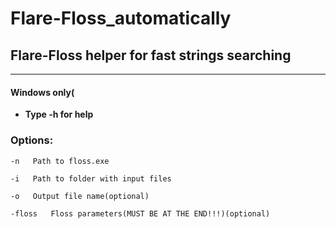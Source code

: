 # Flare-Floss_automatically
## Flare-Floss helper for fast strings searching
<hr/>

#### Windows only(

* <b>Type -h for help</b>

### Options:

    -n   Path to floss.exe
    
    -i   Path to folder with input files
    
    -o   Output file name(optional)
    
    -floss   Floss parameters(MUST BE AT THE END!!!)(optional)
